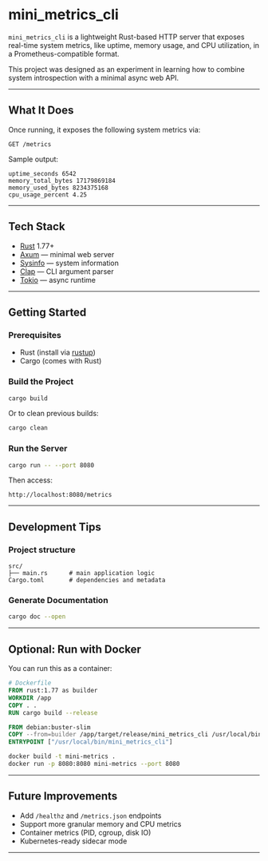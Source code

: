# mini\_metrics\_cli

`mini_metrics_cli` is a lightweight Rust-based HTTP server that exposes real-time system metrics, like uptime, memory usage, and CPU utilization, in a Prometheus-compatible format.

This project was designed as an experiment in learning how to combine system introspection with a minimal async web API.

---

## What It Does

Once running, it exposes the following system metrics via:

```
GET /metrics
```

Sample output:

```
uptime_seconds 6542
memory_total_bytes 17179869184
memory_used_bytes 8234375168
cpu_usage_percent 4.25
```

---

## Tech Stack

* [Rust](https://www.rust-lang.org/) 1.77+
* [Axum](https://github.com/tokio-rs/axum) — minimal web server
* [Sysinfo](https://github.com/GuillaumeGomez/sysinfo) — system information
* [Clap](https://github.com/clap-rs/clap) — CLI argument parser
* [Tokio](https://tokio.rs/) — async runtime

---

## Getting Started

### Prerequisites

* Rust (install via [rustup](https://rustup.rs))
* Cargo (comes with Rust)

### Build the Project

```bash
cargo build
```

Or to clean previous builds:

```bash
cargo clean
```

### Run the Server

```bash
cargo run -- --port 8080
```

Then access:

```
http://localhost:8080/metrics
```

---

## Development Tips

### Project structure

```
src/
├── main.rs      # main application logic
Cargo.toml       # dependencies and metadata
```

### Generate Documentation

```bash
cargo doc --open
```

---

## Optional: Run with Docker

You can run this as a container:

```Dockerfile
# Dockerfile
FROM rust:1.77 as builder
WORKDIR /app
COPY . .
RUN cargo build --release

FROM debian:buster-slim
COPY --from=builder /app/target/release/mini_metrics_cli /usr/local/bin/mini_metrics_cli
ENTRYPOINT ["/usr/local/bin/mini_metrics_cli"]
```

```bash
docker build -t mini-metrics .
docker run -p 8080:8080 mini-metrics --port 8080
```

---

## Future Improvements

* Add `/healthz` and `/metrics.json` endpoints
* Support more granular memory and CPU metrics
* Container metrics (PID, cgroup, disk IO)
* Kubernetes-ready sidecar mode

---
